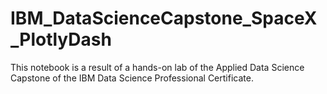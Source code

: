 # IBM_DataScienceCapstone_SpaceX_PlotlyDash

This notebook is a result of a hands-on lab of the Applied Data Science Capstone of the IBM Data Science Professional Certificate.

